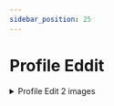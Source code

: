 ```yaml
---
sidebar_position: 25
---
```


# Profile Eddit

<details>

<summary>
Profile Edit 2 images
</summary>

![alt text](./img/profileedit1.png)
![alt text](./img/profilededit2.png)

</details>
